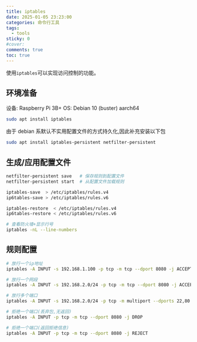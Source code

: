 ```yaml
---
title: iptables
date: 2025-01-05 23:23:00
categories: 命令行工具
tags:
  - tools
sticky: 0
#cover:
comments: true
toc: true
---
```


使用`iptables`可以实现访问控制的功能。

<!-- more -->

## 环境准备

设备: Raspberry Pi 3B+
OS: Debian 10 (buster) aarch64

```bash
sudo apt install iptables
```

由于 debian 系默认不实用配置文件的方式持久化,因此补充安装以下包

```bash
sudo apt install iptables-persistent netfilter-persistent
```

## 生成/应用配置文件

```bash
netfilter-persistent save   # 保存规则到配置文件
netfilter-persistent start  # 从配置文件加载规则

iptables-save  > /etc/iptables/rules.v4
ip6tables-save > /etc/iptables/rules.v6

iptables-restore  < /etc/iptables/rules.v4
ip6tables-restore < /etc/iptables/rules.v6

# 查看防火墙+显示行号
iptables -nL --line-numbers
```

## 规则配置

```bash
# 放行一个ip地址
iptables -A INPUT -s 192.168.1.100 -p tcp -m tcp --dport 8080 -j ACCEPT

# 放行一个网段
iptables -A INPUT -s 192.168.2.0/24 -p tcp -m tcp --dport 8080 -j ACCEPT

# 放行多个端口
iptables -A INPUT -s 192.168.2.0/24 -p tcp -m multiport --dports 22,80:88 -j ACCEPT

# 拒绝一个端口(丢弃包,无返回)
iptables -A INPUT -p tcp -m tcp --dport 8080 -j DROP

# 拒绝一个端口(返回拒绝信息)
iptables -A INPUT -p tcp -m tcp --dport 8080 -j REJECT
```
